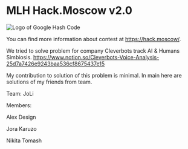 # MLH Hack.Moscow v2.0

![Logo of Google Hash Code](https://pp.userapi.com/c840737/v840737236/67192/unIViZFwTQ4.jpg)


You can find more information about contest at https://hack.moscow/.

We tried to solve problem for company Cleverbots track AI & Humans Simbiosis.
https://www.notion.so/Cleverbots-Voice-Analysis-25d7a7426e9243baa536cf8675437e15

My contribution to solution of this problem is minimal.
In main here are solutions of my friends from team.

Team: JoLi

Members:

Alex Design

Jora Karuzo

Nikita Tomash
